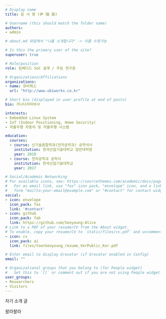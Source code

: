 ```yaml
---
# Display name
title: 윤 서 영 (尹 瑞 英)

# Username (this should match the folder name)
authors:
- admin

# about.md 파일에서 "나를 소개합니다" -> 이름 수정가능

# Is this the primary user of the site?
superuser: true

# Role/position
role: 임베디드 SoC 설계 / 주임 연구원

# Organizations/Affiliations
organizations:
- name: 유비웍스
  url: "http://www.ubiworks.co.kr"

# Short bio (displayed in user profile at end of posts)
bio: 가나다라마바사

interests:
- Embedded Linux System
- IoT (Indoor Positioning, Home Security)
- 자율주행 자동차 및 자율주행 시스템

education:
  courses:
  - course: 신기술융합학과(전자공학과) 공학석사
    institution: 한국산업기술대학교 일반대학원
    year: 2019
  - course: 전자공학과 공학사
    institution: 한국산업기술대학교
    year: 2017

# Social/Academic Networking
# For available icons, see: https://sourcethemes.com/academic/docs/page-builder/#icons
#   For an email link, use "fas" icon pack, "envelope" icon, and a link in the
#   form "mailto:your-email@example.com" or "#contact" for contact widget.
social:
- icon: envelope
  icon_pack: fas
  link: '#contact'
- icon: github
  icon_pack: fab
  link: https://github.com/Seoyoung-Alice
# Link to a PDF of your resume/CV from the About widget.
# To enable, copy your resume/CV to `static/files/cv.pdf` and uncomment the lines below.
- icon: cv
  icon_pack: ai
  link: files/YoonSeoyoung_resume_VerPublic_Kor.pdf

# Enter email to display Gravatar (if Gravatar enabled in Config)
email: ""

# Organizational groups that you belong to (for People widget)
#   Set this to `[]` or comment out if you are not using People widget.
user_groups:
- Researchers
- Visitors
---
```


자기 소개 글

솰라솰라
